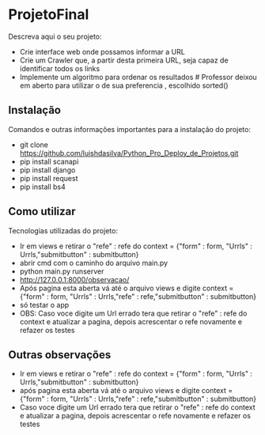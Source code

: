 # ProjetoFinal
Descreva aqui o seu projeto:
- Crie interface web onde possamos informar a URL
- Crie um Crawler que, a partir desta primeira URL, seja capaz de identificar todos os links
- Implemente um algoritmo para ordenar os resultados # Professor deixou em aberto para utilizar o de sua preferencia , escolhido sorted()
## Instalação
Comandos e outras informações importantes para a instalação do projeto:
- git clone https://github.com/luishdasilva/Python_Pro_Deploy_de_Projetos.git
- pip install scanapi
- pip install django
- pip install request
- pip install bs4

## Como utilizar
Tecnologias utilizadas do projeto:
- Ir em views e retirar o "refe" : refe  do context = {"form" : form, "Urrls" : Urrls,"submitbutton" : submitbutton}
- abrir cmd com o caminho do arquivo main.py
- python main.py runserver
- http://127.0.0.1:8000/observacao/  
- Após pagina esta aberta vá até o arquivo views e digite context = {"form" : form, "Urrls" : Urrls,"refe" : refe,"submitbutton" : submitbutton}
- só testar o app
- OBS: Caso voce digite um Url errado tera que retirar o "refe" : refe do context e atualizar a pagina, depois acrescentar o refe novamente e refazer os testes

## Outras observações
- Ir em views e retirar o "refe" : refe  do context = {"form" : form, "Urrls" : Urrls,"submitbutton" : submitbutton}
- após pagina esta aberta vá até o arquivo views e digite context = {"form" : form, "Urrls" : Urrls,"refe" : refe,"submitbutton" : submitbutton}
- Caso voce digite um Url errado tera que retirar o "refe" : refe do context e atualizar a pagina, depois acrescentar o refe novamente e refazer os testes
